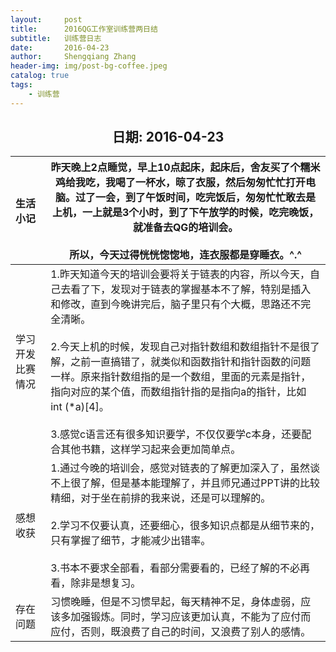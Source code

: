 ```yaml
---
layout:     post
title:      2016QG工作室训练营两日结
subtitle:   训练营日志
date:       2016-04-23
author:     Shengqiang Zhang
header-img: img/post-bg-coffee.jpeg
catalog: true
tags:
    - 训练营
---
```




<center><h2>日期: 2016-04-23</h2></center>



| 生活小记         | 昨天晚上2点睡觉，早上10点起床，起床后，舍友买了个糯米鸡给我吃，我喝了一杯水，晾了衣服，然后匆匆忙忙打开电脑。过了一会，到了午饭时间，吃完饭后，匆匆忙忙敢去是上机，一上就是3个小时，到了下午放学的时候，吃完晚饭，就准备去QG的培训会。<br><br>所以，今天过得恍恍惚惚地，连衣服都是穿睡衣。^.^ |
| :--------------- | ------------------------------------------------------------ |
| 学习开发比赛情况 | 1.昨天知道今天的培训会要将关于链表的内容，所以今天，自己去看了下，发现对于链表的掌握基本不了解，特别是插入和修改，直到今晚讲完后，脑子里只有个大概，思路还不完全清晰。 <br/><br/>2.今天上机的时候，发现自己对指针数组和数组指针不是很了解，之前一直搞错了，就类似和函数指针和指针函数的问题一样。原来指针数组指的是一个数组，里面的元素是指针，指向对应的某个值，而数组指针指的是指向a的指针，比如 int (*a)[4]。 <br/><br/>3.感觉c语言还有很多知识要学，不仅仅要学c本身，还要配合其他书籍，这样学习起来会更加简单点。 |
| 感想收获         | 1.通过今晚的培训会，感觉对链表的了解更加深入了，虽然谈不上很了解，但是基本能理解了，并且师兄通过PPT讲的比较精细，对于坐在前排的我来说，还是可以理解的。<br/><br/>2.学习不仅要认真，还要细心，很多知识点都是从细节来的，只有掌握了细节，才能减少出错率。<br/><br/>3.书本不要求全部看，看部分需要看的，已经了解的不必再看，除非是想复习。 |
| 存在问题         | 习惯晚睡，但是不习惯早起，每天精神不足，身体虚弱，应该多加强锻炼。同时，学习应该更加认真，不能为了应付而应付，否则，既浪费了自己的时间，又浪费了别人的感情。 |

